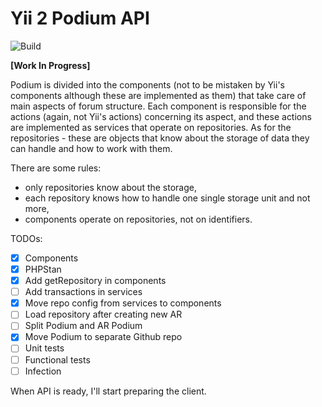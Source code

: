 # Yii 2 Podium API

![Build](https://github.com/yii-podium/yii2-api/workflows/Tests/badge.svg)

**[Work In Progress]**

Podium is divided into the components (not to be mistaken by Yii's components although these are implemented as them) 
that take care of main aspects of forum structure. Each component is responsible for the actions (again, not Yii's 
actions) concerning its aspect, and these actions are implemented as services that operate on repositories. As for the 
repositories - these are objects that know about the storage of data they can handle and how to work with them.

There are some rules:
 - only repositories know about the storage,
 - each repository knows how to handle one single storage unit and not more,
 - components operate on repositories, not on identifiers.

TODOs:
 - [x] Components
 - [x] PHPStan
 - [x] Add getRepository in components
 - [ ] Add transactions in services
 - [X] Move repo config from services to components
 - [ ] Load repository after creating new AR
 - [ ] Split Podium and AR Podium
 - [X] Move Podium to separate Github repo
 - [ ] Unit tests
 - [ ] Functional tests
 - [ ] Infection

When API is ready, I'll start preparing the client.
